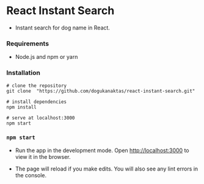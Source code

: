 #  React Instant Search

- Instant search for dog name in React.

### Requirements
- Node.js and npm or yarn

### Installation
```
# clone the repository
git clone  "https://github.com/dogukanaktas/react-instant-search.git"

# install dependencies
npm install

# serve at localhost:3000
npm start
```

### `npm start`

- Run the app in the development mode.
Open [http://localhost:3000](http://localhost:3000) to view it in the browser.

- The page will reload if you make edits.
You will also see any lint errors in the console.